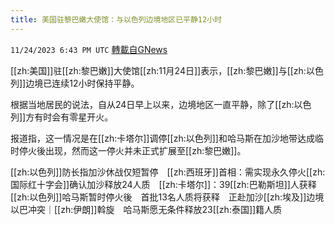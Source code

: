 ```yaml
---
title: 美国驻黎巴嫩大使馆：与以色列边境地区已平静12小时
---
```

`11/24/2023 6:43 PM UTC` [轉載自GNews](https://gnews.org/articles/2034847)

[[zh:美国]]驻[[zh:黎巴嫩]]大使馆[[zh:11月24日]]表示，[[zh:黎巴嫩]]与[[zh:以色列]]边境已连续12小时保持平静。

根据当地居民的说法，自从24日早上以来，边境地区一直平静，除了[[zh:以色列]]方有时会有零星开火。

报道指，这一情况是在[[zh:卡塔尔]]调停[[zh:以色列]]和哈马斯在加沙地带达成临时停火後出现，然而这一停火并未正式扩展至[[zh:黎巴嫩]]。

[[zh:以色列]]防长指加沙休战仅短暂停　[[zh:西班牙]]首相：需实现永久停火[[zh:国际红十字会]]确认加沙释放24人质　[[zh:卡塔尔]]：39[[zh:巴勒斯坦]]人获释[[zh:以色列]]哈马斯暂时停火後　首批13名人质将获释　正赴加沙[[zh:埃及]]边境以巴冲突｜[[zh:伊朗]]斡旋　哈马斯愿无条件释放23[[zh:泰国]]籍人质
